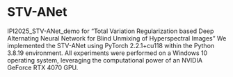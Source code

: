 # STV-ANet
IPI2025_STV-ANet_demo for “Total Variation Regularization based Deep Alternating Neural Network for Blind Unmixing of Hyperspectral Images”
We implemented the STV-ANet using PyTorch 2.2.1+cu118 within the Python 3.8.19 environment. All experiments were performed on a Windows 10 operating system, leveraging the computational power of an NVIDIA GeForce RTX 4070 GPU.
